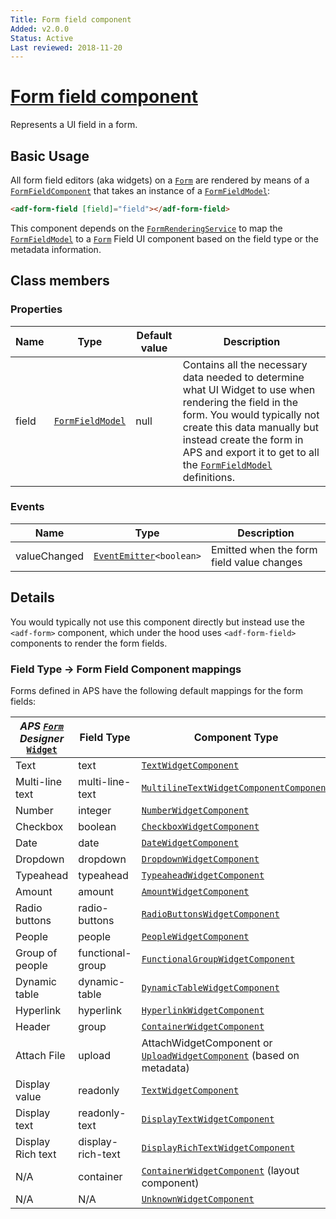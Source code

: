 ```yaml
---
Title: Form field component
Added: v2.0.0
Status: Active
Last reviewed: 2018-11-20
---
```


# [Form field component](../../../lib/core/src/lib/form/components/form-field/form-field.component.ts "Defined in form-field.component.ts")

Represents a UI field in a form.

## Basic Usage

All form field editors (aka widgets) on a [`Form`](../../../lib/process-services/src/lib/task-list/models/form.model.ts) are rendered by means of a [`FormFieldComponent`](../../core/components/form-field.component.md)
that takes an instance of a [`FormFieldModel`](../../core/models/form-field.model.md):

```html
<adf-form-field [field]="field"></adf-form-field>
```

This component depends on the [`FormRenderingService`](../../core/services/form-rendering.service.md) to map the [`FormFieldModel`](../../core/models/form-field.model.md) to a [`Form`](../../../lib/process-services/src/lib/task-list/models/form.model.ts) Field UI component
based on the field type or the metadata information.

## Class members

### Properties

| Name | Type | Default value | Description |
| ---- | ---- | ------------- | ----------- |
| field | [`FormFieldModel`](../../core/models/form-field.model.md) | null | Contains all the necessary data needed to determine what UI Widget to use when rendering the field in the form. You would typically not create this data manually but instead create the form in APS and export it to get to all the [`FormFieldModel`](../../core/models/form-field.model.md) definitions. |

### Events

| Name | Type | Description |
| ---- | ---- | ----------- |
| valueChanged | [`EventEmitter`](https://angular.io/api/core/EventEmitter)`<boolean>` | Emitted when the form field value changes |

## Details

You would typically not use this component directly but instead use the `<adf-form>` component, which under the hood
uses `<adf-form-field>` components to render the form fields.

### Field Type -> Form Field Component mappings

Forms defined in APS have the following default mappings for the form fields:

| _APS [`Form`](../../../lib/process-services/src/lib/task-list/models/form.model.ts) Designer_ [`Widget`](../../../lib/testing/src/lib/core/pages/form/widgets/widget.ts) | Field Type | Component Type |
| ------------------------------------------------------------------------------------------------------------------------------------------------------------------------ | ---------- | -------------- |
| Text | text | [`TextWidgetComponent`](../../../lib/core/src/lib/form/components/widgets/text/text.widget.ts) |
| Multi-line text | multi-line-text | [`MultilineTextWidgetComponentComponent`](../../../lib/core/src/lib/form/components/widgets/multiline-text/multiline-text.widget.ts) |
| Number | integer | [`NumberWidgetComponent`](../../../lib/core/src/lib/form/components/widgets/number/number.widget.ts) |
| Checkbox | boolean | [`CheckboxWidgetComponent`](../../../lib/core/src/lib/form/components/widgets/checkbox/checkbox.widget.ts) |
| Date | date | [`DateWidgetComponent`](../../../lib/core/src/lib/form/components/widgets/date/date.widget.ts) |
| Dropdown | dropdown | [`DropdownWidgetComponent`](../../../lib/process-services/src/lib/form/widgets/dropdown/dropdown.widget.ts) |
| Typeahead | typeahead | [`TypeaheadWidgetComponent`](../../../lib/process-services/src/lib/form/widgets/typeahead/typeahead.widget.ts) |
| Amount | amount | [`AmountWidgetComponent`](../../../lib/core/src/lib/form/components/widgets/amount/amount.widget.ts) |
| Radio buttons | radio-buttons | [`RadioButtonsWidgetComponent`](../../../lib/process-services/src/lib/form/widgets/radio-buttons/radio-buttons.widget.ts) |
| People | people | [`PeopleWidgetComponent`](../../../lib/process-services/src/lib/form/widgets/people/people.widget.ts) |
| Group of people | functional-group | [`FunctionalGroupWidgetComponent`](../../../lib/process-services/src/lib/form/widgets/functional-group/functional-group.widget.ts) |
| Dynamic table | dynamic-table | [`DynamicTableWidgetComponent`](../../../lib/process-services/src/lib/form/widgets/dynamic-table/dynamic-table.widget.ts) |
| Hyperlink | hyperlink | [`HyperlinkWidgetComponent`](../../../lib/core/src/lib/form/components/widgets/hyperlink/hyperlink.widget.ts) |
| Header | group | [`ContainerWidgetComponent`](lib/core/src/lib/form/components/widgets/container/container.widget.ts) |
| Attach File | upload | AttachWidgetComponent or [`UploadWidgetComponent`](../../../lib/process-services/src/lib/form/widgets/upload/upload.widget.ts) (based on metadata) |
| Display value | readonly | [`TextWidgetComponent`](../../../lib/core/src/lib/form/components/widgets/text/text.widget.ts) |
| Display text | readonly-text | [`DisplayTextWidgetComponent`](../../../lib/core/src/lib/form/components/widgets/display-text/display-text.widget.ts) |
| Display Rich text | display-rich-text | [`DisplayRichTextWidgetComponent`](../../../lib/core/src/lib/form/components/widgets/display-rich-text/display-rich-text.widget.ts) |
| N/A | container | [`ContainerWidgetComponent`](lib/core/src/lib/form/components/widgets/container/container.widget.ts) (layout component) |
| N/A | N/A | [`UnknownWidgetComponent`](../../../lib/core/src/lib/form/components/widgets/unknown/unknown.widget.ts) |
